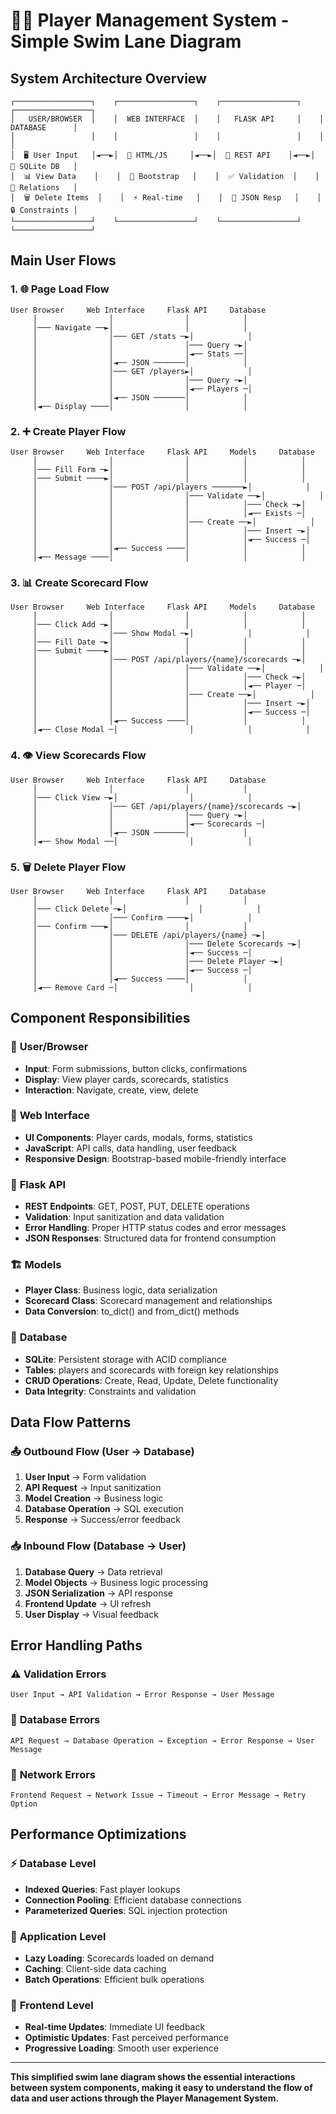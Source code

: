 # 🏊‍♂️ Player Management System - Simple Swim Lane Diagram

## System Architecture Overview

```
┌─────────────────┐    ┌─────────────────┐    ┌─────────────────┐    ┌─────────────────┐
│   USER/BROWSER  │    │  WEB INTERFACE  │    │   FLASK API     │    │   DATABASE      │
│                 │    │                 │    │                 │    │                 │
│  🖥️ User Input   │◄──►│  📱 HTML/JS     │◄──►│  🔌 REST API    │◄──►│  💾 SQLite DB   │
│  📊 View Data    │    │  🎨 Bootstrap   │    │  ✅ Validation  │    │  🔗 Relations   │
│  🗑️ Delete Items  │    │  ⚡ Real-time   │    │  📝 JSON Resp   │    │  🔒 Constraints │
└─────────────────┘    └─────────────────┘    └─────────────────┘    └─────────────────┘
```

## Main User Flows

### 1. 🌐 **Page Load Flow**
```
User Browser     Web Interface     Flask API     Database
     │                │                │            │
     │─── Navigate ──►│                │            │
     │                │─── GET /stats ─►│            │
     │                │                │─── Query ─►│
     │                │                │◄── Stats ──│
     │                │◄── JSON ───────│            │
     │                │─── GET /players►│            │
     │                │                │─── Query ─►│
     │                │                │◄── Players ─│
     │                │◄── JSON ───────│            │
     │◄── Display ────│                │            │
```

### 2. ➕ **Create Player Flow**
```
User Browser     Web Interface     Flask API     Models     Database
     │                │                │            │            │
     │─── Fill Form ─►│                │            │            │
     │─── Submit ────►│                │            │            │
     │                │─── POST /api/players ───────►│            │
     │                │                │─── Validate ──►│            │
     │                │                │            │─── Check ─►│
     │                │                │            │◄── Exists ─│
     │                │                │─── Create ──►│            │
     │                │                │            │─── Insert ─►│
     │                │                │            │◄── Success ─│
     │                │◄── Success ────│            │            │
     │◄── Message ────│                │            │            │
```

### 3. 📊 **Create Scorecard Flow**
```
User Browser     Web Interface     Flask API     Models     Database
     │                │                │            │            │
     │─── Click Add ─►│                │            │            │
     │                │─── Show Modal ─►│            │            │
     │─── Fill Date ─►│                │            │            │
     │─── Submit ────►│                │            │            │
     │                │─── POST /api/players/{name}/scorecards ─►│
     │                │                │─── Validate ──►│            │
     │                │                │            │─── Check ─►│
     │                │                │            │◄── Player ─│
     │                │                │─── Create ──►│            │
     │                │                │            │─── Insert ─►│
     │                │                │            │◄── Success ─│
     │                │◄── Success ────│            │            │
     │◄── Close Modal ─│                │            │            │
```

### 4. 👁️ **View Scorecards Flow**
```
User Browser     Web Interface     Flask API     Database
     │                │                │            │
     │─── Click View ─►│                │            │
     │                │─── GET /api/players/{name}/scorecards ─►│
     │                │                │─── Query ─►│
     │                │                │◄── Scorecards ─│
     │                │◄── JSON ───────│            │
     │◄── Show Modal ──│                │            │
```

### 5. 🗑️ **Delete Player Flow**
```
User Browser     Web Interface     Flask API     Database
     │                │                │            │
     │─── Click Delete ─►│                │            │
     │                │─── Confirm ────►│            │
     │─── Confirm ───►│                │            │
     │                │─── DELETE /api/players/{name} ─►│
     │                │                │─── Delete Scorecards ─►│
     │                │                │◄── Success ─│
     │                │                │─── Delete Player ─►│
     │                │                │◄── Success ─│
     │                │◄── Success ────│            │
     │◄── Remove Card ─│                │            │
```

## Component Responsibilities

### 🎯 **User/Browser**
- **Input**: Form submissions, button clicks, confirmations
- **Display**: View player cards, scorecards, statistics
- **Interaction**: Navigate, create, view, delete

### 📱 **Web Interface**
- **UI Components**: Player cards, modals, forms, statistics
- **JavaScript**: API calls, data handling, user feedback
- **Responsive Design**: Bootstrap-based mobile-friendly interface

### 🔌 **Flask API**
- **REST Endpoints**: GET, POST, PUT, DELETE operations
- **Validation**: Input sanitization and data validation
- **Error Handling**: Proper HTTP status codes and error messages
- **JSON Responses**: Structured data for frontend consumption

### 🏗️ **Models**
- **Player Class**: Business logic, data serialization
- **Scorecard Class**: Scorecard management and relationships
- **Data Conversion**: to_dict() and from_dict() methods

### 💾 **Database**
- **SQLite**: Persistent storage with ACID compliance
- **Tables**: players and scorecards with foreign key relationships
- **CRUD Operations**: Create, Read, Update, Delete functionality
- **Data Integrity**: Constraints and validation

## Data Flow Patterns

### 📤 **Outbound Flow (User → Database)**
1. **User Input** → Form validation
2. **API Request** → Input sanitization
3. **Model Creation** → Business logic
4. **Database Operation** → SQL execution
5. **Response** → Success/error feedback

### 📥 **Inbound Flow (Database → User)**
1. **Database Query** → Data retrieval
2. **Model Objects** → Business logic processing
3. **JSON Serialization** → API response
4. **Frontend Update** → UI refresh
5. **User Display** → Visual feedback

## Error Handling Paths

### ⚠️ **Validation Errors**
```
User Input → API Validation → Error Response → User Message
```

### 🚫 **Database Errors**
```
API Request → Database Operation → Exception → Error Response → User Message
```

### 🔄 **Network Errors**
```
Frontend Request → Network Issue → Timeout → Error Message → Retry Option
```

## Performance Optimizations

### ⚡ **Database Level**
- **Indexed Queries**: Fast player lookups
- **Connection Pooling**: Efficient database connections
- **Parameterized Queries**: SQL injection protection

### 🚀 **Application Level**
- **Lazy Loading**: Scorecards loaded on demand
- **Caching**: Client-side data caching
- **Batch Operations**: Efficient bulk operations

### 📱 **Frontend Level**
- **Real-time Updates**: Immediate UI feedback
- **Optimistic Updates**: Fast perceived performance
- **Progressive Loading**: Smooth user experience

---

**This simplified swim lane diagram shows the essential interactions between system components, making it easy to understand the flow of data and user actions through the Player Management System.** 